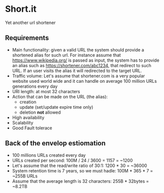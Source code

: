 # Short.it
Yet another url shortener

## Requirements

- Main functionality: given a valid URL the system should provide a shortened alias for such url. For instance assume that https://www.wikipedia.org/ is passed as input, the system has to provide an alias such as https://shortener.com/abc1234, that redirect to such URL. If an user visits the alias it will redirected to the target URL.
- Traffic volume: Let's assume that shortener.com is a very popular website used world wide and it can handle on average 100 million URLs generations every day
- URI length: at most 32 characters
- Action that can be made on the URL (the alias):
  - creation
  - update (set/update expire time only)
  - deletion **not** allowed
- High availability
- Scalability
- Good Fault tolerace

## Back of the envelop estiomation

- 100 millions URLs created every day
- URLs created per second: 100M / 24 / 3600 = 1157 = ~1200
- Let's assume that the read/write ratio of 30:1: 1200 * 30 = ~36000
- System retention time is 7 years, so we must hadle: 100M * 365 * 7 = ~255B URLs
- Assume that the average length is 32 characters: 255B * 32bytes = ~8.2TB
